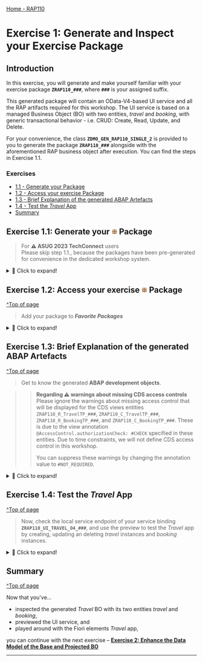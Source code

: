 [Home - RAP110](../../README.md)

# Exercise 1: Generate and Inspect your Exercise Package

## Introduction 

In this exercise, you will generate and make yourself familiar with your exercise package **`ZRAP110_###`**, where **`###`** is your assigned suffix.

<!--   
> For **⚠  ASUG 2023 TechConnect** users   
> Please skip step 1.1., because the packages have been pre-generated for convenience in the dedicated workshop system.   
-->

This generated package will contain an OData-V4-based UI service and all the RAP artifacts required for this workshop. The UI service is based on a managed Business Object (BO) with two entities, _travel_ and _booking_, with generic transactional behavior - i.e. CRUD: Create, Read, Update, and Delete.   

For your convenience, the class **`ZDMO_GEN_RAP110_SINGLE_2`** is provided to you to generate the package  **`ZRAP110_###`** alongside with the aforementioned RAP business object after execution. You can find the steps in Exercise 1.1.   

### Exercises

- [1.1 - Generate your Package](#exercise-11-generate-your--package)
- [1.2 - Access your exercise Package](#exercise-12-access-your-exercise--package)
- [1.3 - Brief Explanation of the generated ABAP Artefacts](#exercise-13-brief-explanation-of-the-generated-abap-artefacts)
- [1.4 - Test the _Travel_ App](#exercise-14-test-the-travel-app)
- [Summary](#summary)  

## Exercise 1.1: Generate your ![package](../images/adt_package.png) Package

> For **⚠  ASUG 2023 TechConnect** users   
> Please skip step 1.1., because the packages have been pre-generated for convenience in the dedicated workshop system.   
 
 <details>
  <summary>🔵 Click to expand!</summary>

1. Right-click **Favorite Objects** and click **Add Object**.

   <img src="images/generatepackage.png" alt="package" width="50%">  

3. Search for **`ZDMO_GEN_RAP110_SINGLE_2`**, select it and click **OK**.

   <!-- <img src="images/generatepackage2.png" alt="package" width="50%">  -->
   <img src="images/generatepackage2x.png" alt="package" width="50%">  

5. Right-click **`ZDMO_GEN_RAP110_SINGLE_2`**, select **Run As** > **ABAP Application (Console) F9**.

   <img src="images/generatepackage3x.png" alt="package" width="100%">  

7. Now your package is created. Check the ABAP console. **⚠Copy the suffix for later use.**

   <img src="images/generatepackage4.png" alt="package" width="100%">  

 
 </details>
 
## Exercise 1.2: Access your exercise ![package](../images/adt_package.png) Package
[^Top of page](#)

> Add your package to **_Favorite Packages_**
 
 <details>
  <summary>🔵 Click to expand!</summary>
 
1. Open your ABAP Cloud project, right-click **Favorite Packages** and select **Add Package**.
 
      <img src="images/package.png" alt="package" width="50%">  
 
2. Search for your package **`ZRAP110_###`** , select it and click **OK**.   
 
   > ⚠ `###` is your **suffix and GroupID**.

      <img src="images/ex102.png" alt="package" width="50%">  
 
3. Now your ABAP package is added to favorite packages.
   
     <img src="images/ex103.png" alt="package" width="50%">  
 
 </details>  


## Exercise 1.3: Brief Explanation of the generated ABAP Artefacts
[^Top of page](#)

> Get to know the generated **ABAP development objects**.

>> **Regarding ⚠ warnings about missing CDS access controls**  
>> Please ignore the warnings about missing access control that will be displayed for the CDS views entities `ZRAP110_R_TravelTP_###`, `ZRAP110_C_TravelTP_###`, `ZRAP110_R_BookingTP_###`, and `ZRAP110_C_BookingTP_###`. These is due to the view annotation `@AccessControl.authorizationCheck: #CHECK` specified in these entities. 
>> Due to time constraints, we will not define CDS access control in this workshop.  
>> 
>> You can suppress these warnings by changing the annotation value to `#NOT_REQUIRED`. 

 <details>
  <summary>🔵 Click to expand!</summary>

 1. Go to the **Project Explorer**, select your package ![package](../images/adt_package.png)**`ZRAP110_###`** and check all generated ABAP repository objects 

      <img src="images/result.png" alt="table" width="50%">  
      
    Below is a brief explanation of the generated artefacts for the different RAP layers: Base BO, BO Projection, Business Service, and addtional help classes.
 
    **Base Business Object (BO) Layer** 


    **Base BO Nodes _Travel_ and _Booking_** 
  
    | **Object Name**               |  **Description**         |     
    |:----------------------------- |:------------------------ |
    | ![ddls icon](../images/adt_ddls.png)**`ZRAP110_R_TravelTP_###`**     | (aka _Root Base BO view_): This **data definition** defines the data model of the root entity _Travel_ which is the only  node of our business object).  |           
    | ![../ddls icon](../images/adt_ddls.png)**`ZRAP110_R_BookingTP_###`**     | (aka _Child Base BO view_): This **data definition** defines the data model of the child entity _Booking_ which is the only  node of our root BO entity).  |      
    | ![../bdef icon](../images/adt_bdef.png)**`ZRAP110_R_TravelTP_###`**   | (aka _Base BO behavior): This **behavior definition** contains the definition of the standard transactional behavior of the root base _Travel_ BO entity and the child base _Booking_ BO entity. It is a _managed_ and _draft-enabled_ implementation.  |  
    | ![../tabl icon](../images/adt_tabl.png)**`ZRAP110_ATRAV###`** and **`ZRAP110_ABOOK###`**    | (aka _Active tables_): These **database tables** are used to persist the consistent data from _travel_ and _booking_ instances respectively at runtime. It is managed by the RAP framework.    |       
    | ![../tabl icon](../images/adt_tabl.png)**`ZRAP110_DTRAV###`** and **`ZRAP110_DBOOK###`**    | (aka _Draft tables_): These **database tables** are used to temporary store the data from draft _travel_ and _booking_ instances at runtime. It is managed by the RAP framework.    |     
    | ![../class icon](../images/adt_class.png)**`ZRAP110_BP_TRAVELTP_###`** and **`ZRAP110_BP_TRAVELTP_###`**  | (aka _Behavior pool_): These **ABAP classes** are used to provide the implementation of the behavior defined in the behavior definition `ZRAP110_R_TravelTP_###` and `ZRAP110_R_BookingTP_###` of the base _Travel_ and _Booking_ BO nodes.   |  

    ______________________________________________________________________________________
 
    **BO Node Projection Nodes _Travel_ and _Booking_** 

    The BO projection represents the consumption specific view on the BO data model and behavior. 

    | **Object Name**               |  **Description**         |     
    |:----------------------------- |:------------------------ |
    | ![../ddls icon](../images/adt_ddls.png)**`ZRAP110_C_TravelTP_###`**   | (aka _BO projection view_): This **data definition** is used to define the projected data model of the root entity _Travel_ relevant for the present scenario. Currently almost all fields of the underlying base BO view are exposed and the definition of metadata extension is allowed using the view annotations `@Metadata.allowExtensions: true`.  |        
    | ![../ddls icon](../images/adt_ddls.png)**`ZRAP110_C_BookingTP_###`**   | (aka _BO projection view_): This **data definition** is used to define the projected data model of the child entity _Booking_ relevant for the present scenario.  |      
    | ![../bdef icon](../images/adt_bdef.png)**`ZRAP110_C_TravelTP_###`**   | (aka _BO behavior projection_): This **behavior definition** exposes the subset of the underlying base _Travel_ and _Booking_ BO entities which is relevant for the present scenario using the keyword **`use`**.  |        
    | ![../ddlx icon](../images/adt_ddlx.png)**`ZRAP110_C_TravelTP_###`** and **`ZRAP110_C_BookingTP_###`**   | These **metadata extension** are used to annotate the views `ZRAP100_C_TravelTP_###` and `ZRAP100_C_BookingTP_###`respectively and their elements with UI semantics via CDS annotations. |        

    ______________________________________________________________________________________
 
    **Business Service** 

    | **Object Name**               |  **Description**         |     
    |:----------------------------- |:------------------------ |
    | ![srvd icon](../images/adt_srvd.png)**`ZRAP110_UI_TRAVELTP_###`**  | A service definition is used to define the relevant entity sets for our service and also to provide local aliases if needed. Only the _Travel_ entity set is exposed in the present scenario. |                      
    | ![srvb icon](../images/adt_srvb.png)**`ZRAP110_UI_TRAVELTP_O4_###`**  | This service binding is used to expose the generated service definition as OData V4 based UI service. Other binding types (protocols and scenarios) are supported in the service binding wizard.  |  

    ______________________________________________________________________________________
 
    **Additional generated ABAP Classes** 
 

    | **Object Name**               |  **Description**         |     
    |:----------------------------- |:------------------------ |
    | ![srvd icon](../images/adt_class.png)**`ZRAP110_CALC_TRAV_ELEM_###`**  | These **ABAP classes** are used to provide the implementation of the travel virtual elements calculation. |                      
    | ![srvb icon](../images/adt_class.png)**`ZRAP110_CALC_BOOK_ELEM_###`**  | These **ABAP classes** are used to provide the implementation of the booking virtual elements calculation. |  

---

 </details>


## Exercise 1.4: Test the _Travel_ App 
[^Top of page](#)

> Now, check the local service endpoint of your service binding **`ZRAP110_UI_TRAVEL_O4_###`**, and use the preview to test the _Travel_ app by creating, updating an deleting _travel_ instances and _booking_ instances.

 <details>
  <summary>🔵 Click to expand!</summary>

<!---
1. Open the service binding ![srvb icon](../images/adt_srvb.png)**`ZRAP110_UI_TRAVEL_O4_###`** and click on the link **`Publish local service endpoint`** in the **Service Version Details** section. 
 
      <img src="images/publish.png" alt="table" width="50%">  
 
   This steps may take some seconds. Do not close the **_Service Binding_** editor during this process. 
--> 

 1. Now start the **_Fiori elements App Preview_** for the **`Travel`** entity set.
 
    For that, either select the entity set **`Travel`** in the **Entity Set and Associations** section and press the **Preview** button or simply doubleclicking on it.
 
    The _Travel_ app will be started in your browser.
    
      <img src="images/start2.png" alt="table" width="50%">  

2. Create, update and delete _travel_ and _booking_ entries. 
 
      <img src="images/result2.png" alt="table" width="50%"> 

   Only the generic CRUD - i.e. create, read, update, and delete - logic is available for now. You will enhance the BO behavior in the next exercises.

</details>  
           
## Summary
[^Top of page](#)

Now that you've... 
- inspected the generated _Travel_ BO with its two entities _travel_ and _booking_, 
- previewed the UI service, and 
- played around with the Fiori elements _Travel_ app,

you can continue with the next exercise – **[Exercise 2: Enhance the Data Model of the Base and Projected BO](../ex02/README.md)**

---
